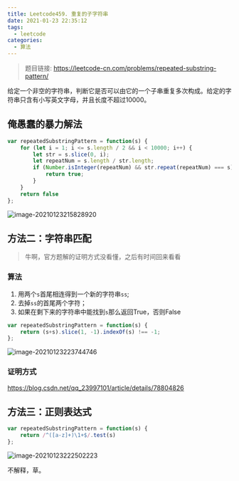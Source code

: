 ```yaml
---
title: Leetcode459. 重复的子字符串
date: 2021-01-23 22:35:12
tags:
  - leetcode
categories:
  - 算法
---
```

> 题目链接: https://leetcode-cn.com/problems/repeated-substring-pattern/

给定一个非空的字符串，判断它是否可以由它的一个子串重复多次构成。给定的字符串只含有小写英文字母，并且长度不超过10000。
<!--more-->
## 俺愚蠢的暴力解法

```js
var repeatedSubstringPattern = function(s) {
    for (let i = 1; i <= s.length / 2 && i < 10000; i++) {
        let str = s.slice(0, i);
        let repeatNum = s.length / str.length;
        if (Number.isInteger(repeatNum) && str.repeat(repeatNum) === s) {
            return true;
        }
    }
    return false
};
```

![image-20210123215828920](image-20210123215828920.png)

## 方法二：字符串匹配

> 牛啊，官方题解的证明方式没看懂，之后有时间回来看看

### 算法

1. 用两个`s`首尾相连得到一个新的字符串`ss`;
2. 去掉`ss`的首尾两个字符；
3. 如果在剩下来的字符串中能找到`s`那么返回True，否则False

```js
var repeatedSubstringPattern = function(s) {
    return (s+s).slice(1, -1).indexOf(s) !== -1;
};
```

![image-20210123223744746](image-20210123223744746.png)

### 证明方式

https://blog.csdn.net/qq_23997101/article/details/78804826

## 方法三：正则表达式

```js
var repeatedSubstringPattern = function(s) {
    return /^([a-z]+)\1+$/.test(s)
};
```

![image-20210123222502223](image-20210123222502223.png)

不解释，草。
